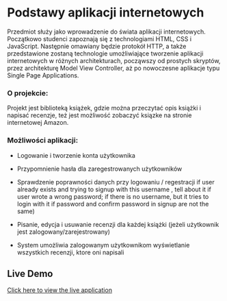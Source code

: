 # Podstawy aplikacji internetowych

Przedmiot służy jako wprowadzenie do świata aplikacji internetowych. Początkowo studenci zapoznają się z technologiami HTML, CSS i JavaScript. Następnie omawiany będzie protokół HTTP, a także przedstawione zostaną technologie umożliwiające tworzenie aplikacji internetowych w różnych architekturach, począwszy od prostych skryptów, przez architekturę Model View Controller, aż po nowoczesne aplikacje typu Single Page Applications.

### O projekcie:

Projekt jest biblioteką książek, gdzie można przeczytać opis książki i napisać recenzje, też jest możliwość zobaczyć ksiązke na stronie internetowej Amazon.

### Możliwości aplikacji:

* Logowanie i tworzenie konta użytkownika 

* Przypomnienie hasła dla zaregestrowanych użytkowników

* Sprawdzenie poprawności danych przy logowaniu / regestracji 
 	if user already exists and trying to signup with this username , tell about it
	if user wrote a wrong password; 
	if there is no username, but it tries to login with it
	if password and confirm password in signup are not the same)

* Pisanie, edycja i usuwanie recenzji dla każdej książki (jeżeli użytkownik jest zalogowany/zarejestrowany)

* System umożliwia zalogowanym użytkownikom wyświetlanie wszystkich recenzji, ktore oni napisali

## Live Demo

[Click here to view the live application](https://mr-SCWN.github.io/Podstawy-aplikacji-internetowych/)
